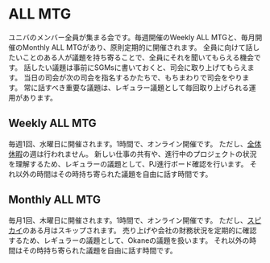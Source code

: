 # ALL MTG

ユニバのメンバー全員が集まる会です。毎週開催のWeekly ALL MTGと、毎月開催のMonthly ALL MTGがあり、原則定期的に開催されます。
全員に向けて話したいことのある人が議題を持ち寄ることで、全員にそれを聞いてもらえる機会です。
話したい議題は事前にSGMsに書いておくと、司会に取り上げてもらえます。
当日の司会が次の司会を指名するかたちで、もちまわりで司会をやります。
常に話すべき重要な議題は、レギュラー議題として毎回取り上げられる運用があります。

## Weekly ALL MTG

毎週1回、水曜日に開催されます。1時間で、オンライン開催です。
ただし、[全体休暇](全体休暇.md)の週は行われません。
新しい仕事の共有や、進行中のプロジェクトの状況を理解するため、レギュラーの議題として、PJ進行ボード確認を行います。
それ以外の時間はその時持ち寄られた議題を自由に話す時間です。

## Monthly ALL MTG

毎月1回、木曜日に開催されます。1時間で、オンライン開催です。
ただし、[スピカイ](スピカイ.md)のある月はスキップされます。
売り上げや会社の財務状況を定期的に確認するため、レギュラーの議題として、Okaneの議題を扱います。
それ以外の時間はその時持ち寄られた議題を自由に話す時間です。
